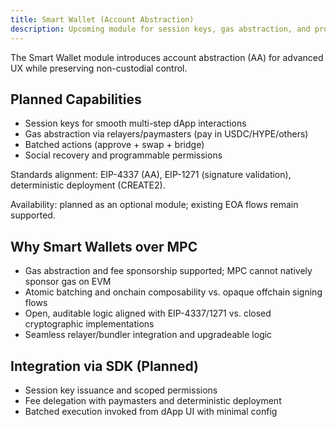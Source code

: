 ```yaml
---
title: Smart Wallet (Account Abstraction)
description: Upcoming module for session keys, gas abstraction, and programmable accounts.
---
```


The Smart Wallet module introduces account abstraction (AA) for advanced UX while preserving non-custodial control.

## Planned Capabilities
- Session keys for smooth multi-step dApp interactions
- Gas abstraction via relayers/paymasters (pay in USDC/HYPE/others)
- Batched actions (approve + swap + bridge)
- Social recovery and programmable permissions

Standards alignment: EIP-4337 (AA), EIP-1271 (signature validation), deterministic deployment (CREATE2).

Availability: planned as an optional module; existing EOA flows remain supported.

## Why Smart Wallets over MPC
- Gas abstraction and fee sponsorship supported; MPC cannot natively sponsor gas on EVM
- Atomic batching and onchain composability vs. opaque offchain signing flows
- Open, auditable logic aligned with EIP-4337/1271 vs. closed cryptographic implementations
- Seamless relayer/bundler integration and upgradeable logic

## Integration via SDK (Planned)
- Session key issuance and scoped permissions
- Fee delegation with paymasters and deterministic deployment
- Batched execution invoked from dApp UI with minimal config 